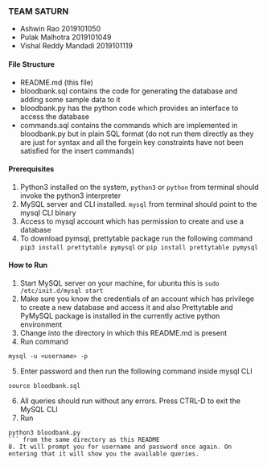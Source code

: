 ### TEAM SATURN
- Ashwin Rao 2019101050
- Pulak Malhotra 2019101049
- Vishal Reddy Mandadi 2019101119

#### File Structure
- README.md (this file)
- bloodbank.sql contains the code for generating the database and adding some sample data to it
- bloodbank.py has the python code which provides an interface to access the database
- commands.sql contains the commands which are implemented in bloodbank.py but in plain SQL format (do not run them directly as they are just for syntax and all the forgein key constraints have not been satisfied for the insert commands) 




#### Prerequisites
1. Python3 installed on the system, ```python3``` or ```python``` from terminal should invoke the python3 interpreter
2. MySQL server and CLI installed. ```mysql``` from terminal should point to the mysql CLI binary
3. Access to mysql account which has permission to create and use a database
4. To download pymsql, prettytable package run the following command
```pip3 install prettytable pymysql``` or ```pip install prettytable pymysql```

#### How to Run
1. Start MySQL server on your machine, for ubuntu this is ```sudo /etc/init.d/mysql start```
2. Make sure you know the credentials of an account which has privilege to create a new database and access it and also Prettytable and PyMySQL package is installed in the currently active python environment
3. Change into the directory in which this README.md is present
4. Run command 
```
mysql -u <username> -p 
``` 
5. Enter password and then run the following command inside mysql CLI
```
source bloodbank.sql
```
6. All queries should run without any errors. Press CTRL-D to exit the MySQL CLI
7.  Run 
```
python3 bloodbank.py
``` from the same directory as this README
8. It will prompt you for username and password once again. On entering that it will show you the available queries.


